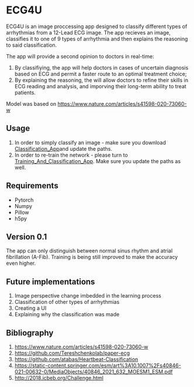 # ECG4U
ECG4U is an image proccessing app designed to classify different types of arrhythmias from a 12-Lead ECG image.
The app recieves an image, classifies it to one of 9 types of arrhythmia and then explains the reasoning to said classification.

The app will provide a second opinion to doctors in real-time:
1. By classifiying, the app will help doctors in cases of uncertain diagnosis based on ECG and permit a faster route to an optimal treatment choice;
2. By explaining the reasoning, the will allow doctors to refine their skills in ECG reading and analysis, and imporving their long-term ability to treat patients.

Model was based on https://www.nature.com/articles/s41598-020-73060-w

## Usage
1. In order to simply classify an image - make sure you download [Classification_App](https://github.com/kolron/ECG4U/tree/main/Classification_App "Classification_App")and update the paths.
2. In order to re-train the network - please turn to [Training_And_Classification_App](https://github.com/kolron/ECG4U/tree/main/Training_And_Classification_App "Training_And_Classification_App"). Make sure you update the paths as well.

## Requirements
- Pytorch
- Numpy
- Pillow
- h5py

## Version 0.1
The app can only distinguish between normal sinus rhythm and atrial fibrillation (A-Fib).
Training is being still improved to make the accuracy even higher.

## Future implementations
1. Image perspective change imbedded in the learning process
2. Classification of other types of arrhythmias
3. Creating a UI
4. Explaining why the classification was made


## Bibliography
1. https://www.nature.com/articles/s41598-020-73060-w
2. https://github.com/Tereshchenkolab/paper-ecg
3. https://github.com/atabas/Heartbeat-Classification
4. https://static-content.springer.com/esm/art%3A10.1007%2Fs40846-021-00632-0/MediaObjects/40846_2021_632_MOESM1_ESM.pdf
5. http://2018.icbeb.org/Challenge.html
